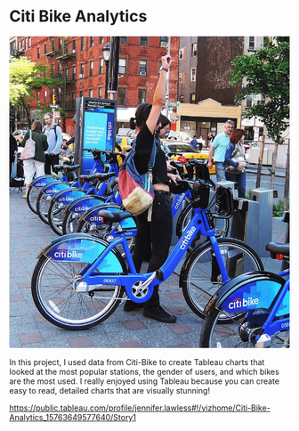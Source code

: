 # Citi Bike Analytics

![Citi-Bikes](Images/citi-bike-station-bikes.jpg)

In this project, I used data from Citi-Bike to create Tableau charts that looked at the most popular stations, the gender of users, and which bikes are the most used. I really enjoyed using Tableau because you can create easy to read, detailed charts that are visually stunning!

https://public.tableau.com/profile/jennifer.lawless#!/vizhome/Citi-Bike-Analytics_15763649577640/Story1
